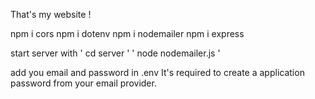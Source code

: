 That's my website !

npm i cors
npm i dotenv
npm i nodemailer
npm i express

start server with 
' cd server '
' node nodemailer.js '

add you email and password in .env
It's required to create a application password from your email provider.

